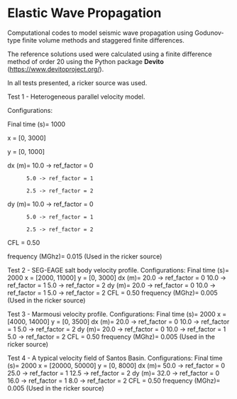 # Elastic Wave Propagation
Computational codes to model seismic wave propagation using Godunov-type finite volume methods and staggered finite differences.

The reference solutions used were calculated using a finite difference method of order 20 using the Python package **Devito** (https://www.devitoproject.org/).

In all tests presented, a ricker source was used.

Test 1 - Heterogeneous parallel velocity model.

Configurations:

  Final time (s)= 1000
  
  x = [0, 3000]
  
  y = [0, 1000]
  
  dx (m)= 10.0 -> ref_factor = 0
  
          5.0 -> ref_factor = 1
          
          2.5 -> ref_factor = 2
          
  dy (m)= 10.0 -> ref_factor = 0
  
          5.0 -> ref_factor = 1
          
          2.5 -> ref_factor = 2
          
  CFL = 0.50
  
  frequency (MGhz)= 0.015 (Used in the ricker source)
  


Test 2 - SEG-EAGE salt body velocity profile.
Configurations:
  Final time (s)= 2000
  x = [2000, 11000]
  y = [0, 3000]
  dx (m)= 20.0 -> ref_factor = 0
          10.0 -> ref_factor = 1
          5.0 -> ref_factor = 2
  dy (m)= 20.0 -> ref_factor = 0
          10.0 -> ref_factor = 1
          5.0 -> ref_factor = 2
  CFL = 0.50
  frequency (MGhz)= 0.005 (Used in the ricker source)

Test 3 - Marmousi velocity profile.
Configurations:
  Final time (s)= 2000
  x = [4000, 14000]
  y = [0, 3500]
  dx (m)= 20.0 -> ref_factor = 0
          10.0 -> ref_factor = 1
          5.0 -> ref_factor = 2
  dy (m)= 20.0 -> ref_factor = 0
          10.0 -> ref_factor = 1
          5.0 -> ref_factor = 2
  CFL = 0.50
  frequency (MGhz)= 0.005 (Used in the ricker source)

Test 4 - A typical velocity field of Santos Basin.
Configurations:
  Final time (s)= 2000
  x = [20000, 50000]
  y = [0, 8000]
  dx (m)= 50.0 -> ref_factor = 0
          25.0 -> ref_factor = 1
          12.5 -> ref_factor = 2
  dy (m)= 32.0 -> ref_factor = 0
          16.0 -> ref_factor = 1
          8.0 -> ref_factor = 2
  CFL = 0.50
  frequency (MGhz)= 0.005 (Used in the ricker source)
